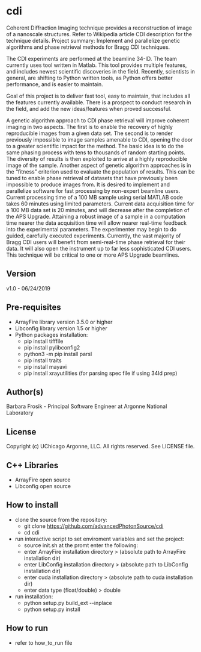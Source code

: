 cdi
===
Coherent Diffraction Imaging technique provides a reconstruction of image of a nanoscale structures. Refer to Wikipedia article CDI description for the technique details.
Project summary: Implement and parallelize genetic algorithms and phase retrieval methods for Bragg CDI techniques.

The CDI experiments are performed at the beamline 34-ID. The team currently uses tool written in Matlab. This tool provides multiple features, and includes newest scientific discoveries in the field. Recently, scientists in general, are shifting to Python written tools, as Python offers better performance, and is easier to maintain.

Goal of this project is to deliver fast tool, easy to maintain, that includes all the features currently available. There is a prospect to conduct research in the field, and add the new ideas/features when proved successful.
 
A genetic algorithm approach to CDI phase retrieval will improve coherent imaging in two aspects. The first is to enable the recovery of highly reproducible images from a given data set. The second is to render previously impossible to image samples amenable to CDI, opening the door to a greater scientific impact for the method. The basic idea is to do the same phasing process with tens to thousands of random starting points. The diversity of results is then exploited to arrive at a highly reproducible image of the sample. Another aspect of genetic algorithm approaches is in the “fitness” criterion used to evaluate the population of results. This can be tuned to enable phase retrieval of datasets that have previously been impossible to produce images from.
It is desired to implement and parallelize software for fast processing by non-expert beamline users. Current processing time of a 100 MB sample using serial MATLAB code takes 60 minutes using limited parameters. Current data acquisition time for a 100 MB data set is 20 minutes, and will decrease after the completion of the APS Upgrade. Attaining a robust image of a sample in a computation time nearer the data acquisition time will allow nearer real-time feedback into the experimental parameters. The experimenter may begin to do guided, carefully executed experiments. Currently, the vast majority of Bragg CDI users will benefit from semi-real-time phase retrieval for their data. It will also open the instrument up to far less sophisticated CDI users. This technique will be critical to one or more APS Upgrade beamlines.


Version
-------
v1.0 - 06/24/2019

Pre-requisites
---------------
- ArrayFire library version 3.5.0 or higher
- Libconfig library version 1.5 or higher
- Python packages installation:
  - pip install tifffile
  - pip install pylibconfig2
  - python3 -m pip install parsl
  - pip install traits
  - pip install mayavi
  - pip install xrayutilities (for parsing spec file if using 34Id prep)


Author(s)
-------
Barbara Frosik - Principal Software Engineer at Argonne National Laboratory

License
-------
Copyright (c) UChicago Argonne, LLC. All rights reserved.
See LICENSE file.

C++ Libraries
-------------
- ArrayFire open source
- Libconfig open source

How to install
-----------
- clone the source from the repository: 
  - git clone https://github.com/advancedPhotonSource/cdi
  - cd cdi
- run interactive script to set enviroment variables and set the project:
  - source init.sh
  at the promt enter the following:
  - enter ArrayFire installation directory > (absolute path to ArrayFire installation dir)
  - enter LibConfig installation directory > (absolute path to LibConfig installation dir)
  - enter cuda installation directory > (absolute path to cuda installation dir)
  - enter data type (float/double) > double
- run installation:
  - python setup.py build_ext --inplace
  - python setup.py install
 
How to run
----------
- refer to how_to_run file
